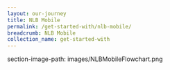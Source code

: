 ```yaml
---
layout: our-journey
title: NLB Mobile
permalink: /get-started-with/nlb-mobile/
breadcrumb: NLB Mobile
collection_name: get-started-with
---
```

section-image-path:  images/NLBMobileFlowchart.png

